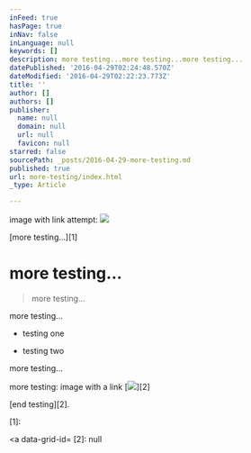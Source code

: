 ```yaml
---
inFeed: true
hasPage: true
inNav: false
inLanguage: null
keywords: []
description: more testing...more testing...more testing...
datePublished: '2016-04-29T02:24:48.570Z'
dateModified: '2016-04-29T02:22:23.773Z'
title: ''
author: []
authors: []
publisher:
  name: null
  domain: null
  url: null
  favicon: null
starred: false
sourcePath: _posts/2016-04-29-more-testing.md
published: true
url: more-testing/index.html
_type: Article

---
```

image with link attempt: [![](http://jeffclaassen.com/gallery/painting/2016/zuma_01.jpg)][0]

[more testing...][1]

# more testing...

> more testing...

more testing...

* testing one

* testing two

more testing...

more testing: image with a link [![](http://jeffclaassen.com/gallery/painting/2016/skye_01.jpg)][2]

[end testing][2].

[0]: http://www.jeffclaassen.com/blog
[1]: </p><p><a data-grid-id=
[2]: null